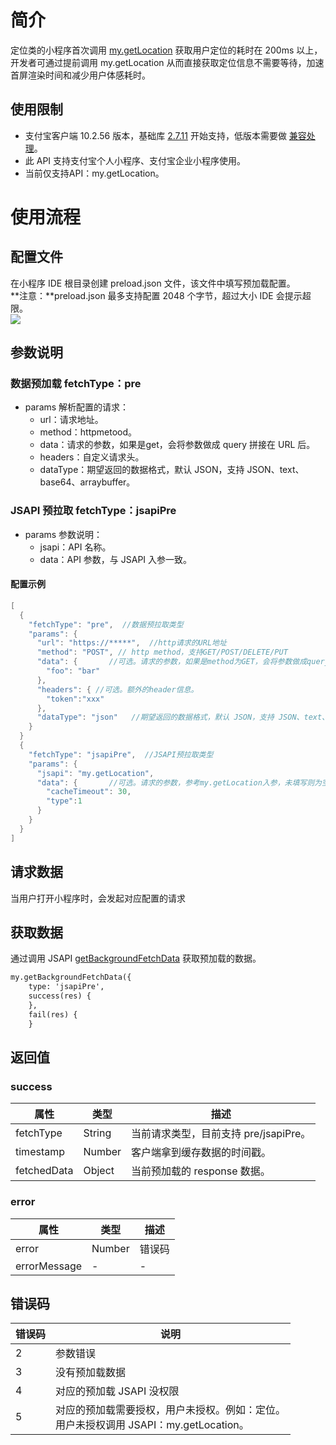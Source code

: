 
# 简介
定位类的小程序首次调用 [my.getLocation](https://opendocs.alipay.com/mini/api/mkxuqd) 获取用户定位的耗时在 200ms 以上，开发者可通过提前调用 my.getLocation 从而直接获取定位信息不需要等待，加速首屏渲染时间和减少用户体感耗时。

## 使用限制

- 支付宝客户端 10.2.56 版本，基础库 [2.7.11](https://opendocs.alipay.com/mini/framework/lib-upgrade-v2) 开始支持，低版本需要做 [兼容处理](https://opendocs.alipay.com/mini/framework/compatibility)。
- 此 API 支持支付宝个人小程序、支付宝企业小程序使用。
- 当前仅支持API：my.getLocation。

# 使用流程

## 配置文件
在小程序 IDE 根目录创建 preload.json 文件，该文件中填写预加载配置。<br />**注意：**preload.json 最多支持配置 2048 个字节，超过大小 IDE 会提示超限。<br />![](https://intranetproxy.alipay.com/skylark/lark/0/2021/png/185602/1632191030970-c4309ca7-edad-4f44-8e98-b73a5024b2ab.png#align=left&display=inline&height=313&margin=%5Bobject%20Object%5D&originHeight=313&originWidth=218&status=done&style=none&width=218)

## 参数说明

### 数据预加载 fetchType：pre 

- params  解析配置的请求：
   - url：请求地址。
   - method：httpmetood。
   - data：请求的参数，如果是get，会将参数做成 query 拼接在 URL 后。
   - headers：自定义请求头。
   - dataType：期望返回的数据格式，默认 JSON，支持 JSON、text、base64、arraybuffer。

### JSAPI 预拉取 fetchType：jsapiPre

- params 参数说明：
   - jsapi：API 名称。
   - data：API 参数，与 JSAPI 入参一致。

#### 配置示例
```c
[
  {
    "fetchType": "pre",  //数据预拉取类型
    "params": {
      "url": "https://*****",  //http请求的URL地址
      "method": "POST", // http method，支持GET/POST/DELETE/PUT
      "data": {       //可选。请求的参数，如果是method为GET，会将参数做成query拼接在URL后
        "foo": "bar"
      },
      "headers": { //可选。额外的header信息。
      	"token":"xxx"
      },
      "dataType": "json"   //期望返回的数据格式，默认 JSON，支持 JSON、text、base64、arraybuffer
    }
  }
  {
    "fetchType": "jsapiPre",  //JSAPI预拉取类型
    "params": {
      "jsapi": "my.getLocation",
      "data": {       //可选。请求的参数，参考my.getLocation入参，未填写则为空，不支持回调函数入参
        "cacheTimeout": 30,
        "type":1
      }
    }
  }
]
```

## 请求数据
当用户打开小程序时，会发起对应配置的请求

## 获取数据
通过调用 JSAPI [getBackgroundFetchData](https://opendocs.alipay.com/mini/api/getBackgroundFetchData)  获取预加载的数据。
```html
my.getBackgroundFetchData({
    type: 'jsapiPre',
    success(res) {
    },
    fail(res) {
    }
```

## 返回值

### success 
| **属性** | **类型** | **描述** |
| --- | --- | --- |
| fetchType | String | 当前请求类型，目前支持 pre/jsapiPre。 |
| timestamp | Number | 客户端拿到缓存数据的时间戳。 |
| fetchedData | Object | 当前预加载的 response 数据。 |


### error
| **属性** | **类型** | **描述** |
| --- | --- | --- |
| error | Number | 错误码 |
| errorMessage | - | - |


## 错误码<br />
| **错误码**<br /> | **说明**<br /> |
| --- | --- |
| 2 | 参数错误 |
| 3 | 没有预加载数据 |
| 4 | 对应的预加载 JSAPI 没权限 |
| 5 | 对应的预加载需要授权，用户未授权。例如：定位。<br />用户未授权调用 JSAPI：my.getLocation。<br /> |


